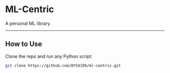 # ML-Centric

A personal ML library.

---

## How to Use

Clone the repo and run any Python script:

```bash
git clone https://github.com/AY54189/ml-centric.git

